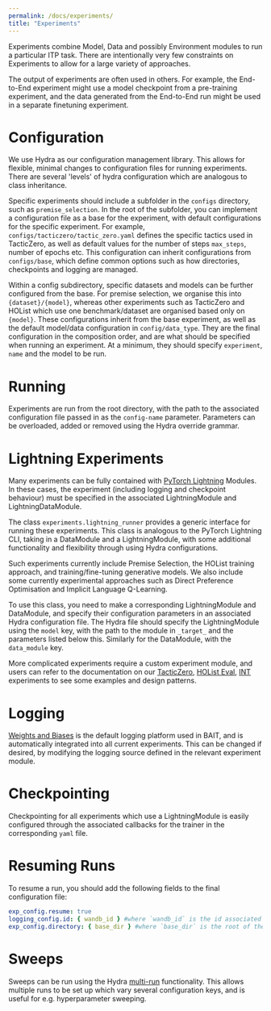 ```yaml
---
permalink: /docs/experiments/
title: "Experiments"
---
```


Experiments combine Model, Data and possibly Environment modules to run a particular ITP task.
There are intentionally very few constraints on Experiments to allow for a large variety of approaches.

The output of experiments are often used in others. For example, the End-to-End experiment
might use a model checkpoint from a pre-training experiment, and the data generated from the End-to-End run might be
used
in a separate finetuning experiment.

# Configuration

We use Hydra as our configuration management library. This allows for flexible, minimal changes
to configuration files for running experiments. There are several 'levels' of hydra configuration which
are analogous to class inheritance.

Specific experiments should include a subfolder in the `configs` directory,
such as `premise_selection`. In the root of the subfolder, you can implement a configuration
file as a base for the experiment, with default configurations for the specific experiment.
For example, `configs/tacticzero/tactic_zero.yaml` defines the specific tactics used
in TacticZero, as well as default values for the number of steps `max_steps`, number of epochs etc.
This configuration can inherit configurations from `configs/base`, which define common options such as how directories,
checkpoints and logging are managed.

Within a config subdirectory, specific datasets and models can be further configured from the base.
For premise selection, we organise this into `{dataset}/{model}`, whereas other experiments such as TacticZero and
HOList
which use one benchmark/dataset are organised based only on `{model}`.
These configurations inherit from the base experiment, as well as the default model/data configuration
in `config/data_type`.
They are the final configuration in the composition order, and are what should be specified when running an experiment.
At a minimum, they should specify `experiment`, `name` and the model to be run.

# Running

Experiments are run from the root directory,
with the path to the associated configuration file passed in as the `config-name` parameter.
Parameters can be overloaded, added or removed using the Hydra override grammar.

# Lightning Experiments

Many experiments can be fully contained with [PyTorch Lightning](https://lightning.ai/) Modules. In these cases,
the experiment (including logging and checkpoint behaviour) must be specified in the associated LightningModule and
LightningDataModule.

The class `experiments.lightning_runner` provides a generic interface for running these experiments.
This class is analogous to the PyTorch Lightning CLI, taking in a DataModule and a LightningModule,
with some additional functionality and flexibility through using Hydra configurations.

Such experiments currently include Premise Selection, the HOList training approach,
and training/fine-tuning generative models.
We also include some currently experimental approaches such as Direct Preference Optimisation and Implicit Language
Q-Learning.

To use this class, you need to make a corresponding LightningModule and DataModule,
and specify their configuration parameters in an associated Hydra configuration file. The Hydra file
should specify the LightningModule using the `model` key, with the path to the module in `_target_` and
the parameters listed below this. Similarly for the DataModule, with the `data_module` key.

More complicated experiments require a custom experiment module, and users can refer to the documentation on our
[TacticZero](/bait/docs/tacticzero/), [HOList Eval](/bait/docs/holist/), [INT](/bait/docs/int) experiments to see some examples and
design patterns.

# Logging

[Weights and Biases](https://wandb.ai/) is the default logging platform used in BAIT, and is automatically integrated
into all current experiments.
This can be changed if desired, by modifying the logging source defined in the relevant experiment module.

# Checkpointing

Checkpointing for all experiments which use a LightningModule is easily configured through the associated callbacks
for the trainer in the corresponding `yaml` file.

# Resuming Runs

To resume a run, you should add the following fields to the final configuration file:

```yaml
exp_config.resume: true
logging_config.id: { wandb_id } #where `wandb_id` is the id associated with the resuming run
exp_config.directory: { base_dir } #where `base_dir` is the root of the directory created from the resuming run.
```

# Sweeps

Sweeps can be run using the Hydra [multi-run](https://hydra.cc/docs/tutorials/basic/running_your_app/multi-run/)
functionality.
This allows multiple runs to be set up which vary several configuration keys, and is useful for e.g. hyperparameter
sweeping.